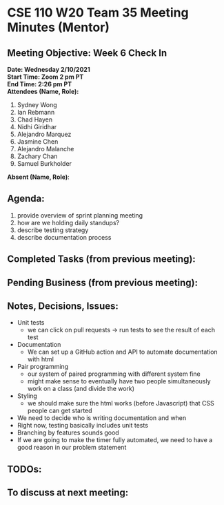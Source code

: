 # CSE 110 W20 Team 35 Meeting Minutes (Mentor)

## Meeting Objective: Week 6 Check In

**Date: Wednesday 2/10/2021**  
**Start Time: Zoom 2 pm PT**  
**End Time: 2:26 pm PT**  
**Attendees (Name, Role):**  
1. Sydney Wong
2. Ian Rebmann
3. Chad Hayen
4. Nidhi Giridhar
5. Alejandro Marquez
6. Jasmine Chen
7. Alejandro Malanche
8. Zachary Chan
9. Samuel Burkholder

**Absent (Name, Role)**:  

## Agenda: 
   1. provide overview of sprint planning meeting
   2. how are we holding daily standups?
   3. describe testing strategy
   4. describe documentation process

## Completed Tasks (from previous meeting):

## Pending Business (from previous meeting):

## Notes, Decisions, Issues: 
  * Unit tests
    * we can click on pull requests -> run tests to see the result of each test
  * Documentation
    * We can set up a GitHub action and API to automate documentation with html
  * Pair programming
    * our system of paired programming with different system fine
    * might make sense to eventually have two people simultaneously work on a class (and divide the work)
  * Styling
    * we should make sure the html works (before Javascript) that CSS people can get started
  * We need to decide who is writing documentation and when
  * Right now, testing basically includes unit tests
  * Branching by features sounds good
  * If we are going to make the timer fully automated, we need to have a good reason in our problem statement

## TODOs: 

## To discuss at next meeting:





  
